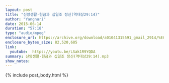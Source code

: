 ```yaml
---
layout: post
title: "신앙생활-헌금과 십일조 정신(역대상29:14)"
author: "Yangnuri"
date: 2015-06-14
duration: "57:18"
type: "audio/mpeg"
enclosure_url: https://archive.org/download/a01041315591_gmail_2914/%EC%8B%A0%EC%95%99%EC%83%9D%ED%99%9C-%ED%97%8C%EA%B8%88%EA%B3%BC%20%EC%8B%AD%EC%9D%BC%EC%A1%B0%20%EC%A0%95%EC%8B%A0(%EC%97%AD%EB%8C%80%EC%83%8129;14).mp3
enclosure_bytes_size: 82,520,685 
link:
  youtube:  https://youtu.be/LSak1R9YQDA
summary: 신앙생활-헌금과 십일조 정신(역대상29:14).mp3
show_notes:
---
```


{% include post_body.html %}
